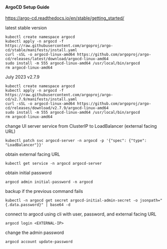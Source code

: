 #### ArgoCD Setup Guide
https://argo-cd.readthedocs.io/en/stable/getting_started/

latest stable version
```
kubectl create namespace argocd
kubectl apply -n argocd -f https://raw.githubusercontent.com/argoproj/argo-cd/stable/manifests/install.yaml
curl -sSL -o argocd-linux-amd64 https://github.com/argoproj/argo-cd/releases/latest/download/argocd-linux-amd64
sudo install -m 555 argocd-linux-amd64 /usr/local/bin/argocd
rm argocd-linux-amd64
```

July 2023 v2.7.9
```
kubectl create namespace argocd
kubectl apply -n argocd -f https://raw.githubusercontent.com/argoproj/argo-cd/v2.7.9/manifests/install.yaml
curl -sSL -o argocd-linux-amd64 https://github.com/argoproj/argo-cd/releases/download/v2.7.9/argocd-linux-amd64
sudo install -m 555 argocd-linux-amd64 /usr/local/bin/argocd
rm argocd-linux-amd64
```

change UI server service from ClusterIP to LoadBalancer (external facing URL)
```
kubectl patch svc argocd-server -n argocd -p '{"spec": {"type": "LoadBalancer"}}'
```

obtain external facing URL
```
kubectl get service -n argocd argocd-server
```

obtain initial password
```
argocd admin initial-password -n argocd
```

backup if the previous command fails
```
kubectl -n argocd get secret argocd-initial-admin-secret -o jsonpath="{.data.password}" | base64 -d
```

connect to argocd using cli with user, password, and external facing URL
```
argocd login <EXTERNAL-IP>
```

change the admin password
```
argocd account update-password
```




